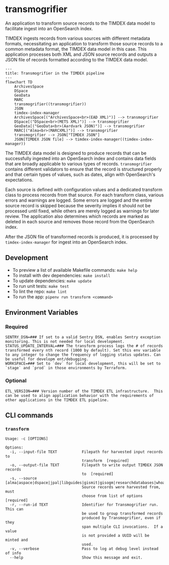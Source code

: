 # transmogrifier

An application to transform source records to the TIMDEX data model to facilitate ingest into an OpenSearch index.

TIMDEX ingests records from various sources with different metadata formats, necessitating an application to transform those source records to a common metadata format, the TIMDEX data model in this case. This application processes both XML and JSON source records and outputs a JSON file of records formatted according to the TIMDEX data model. 

```mermaid
---
title: Transmogrifier in the TIMDEX pipeline
---
flowchart TD
    ArchivesSpace
    DSpace
    GeoData
    MARC
    transmogrifier((transmogrifier))
    JSON
    timdex-index-manager
    ArchivesSpace[("ArchivesSpace<br>(EAD XML)")] --> transmogrifier
    DSpace[("DSpace<br>(METS XML)")] --> transmogrifier
    GeoData[("GeoData<br>(Aardvark JSON)")] --> transmogrifier
    MARC[("Alma<br>(MARCXML)")] --> transmogrifier
    transmogrifier --> JSON["TIMDEX JSON"]
    JSON[TIMDEX JSON file] --> timdex-index-manager((timdex-index-manager))
```

The TIMDEX data model is designed to produce records that can be successfully ingested into an OpenSearch index and contains data fields that are broadly applicable to various types of records. `transmogrifier` contains different validators to ensure that the record is structured properly and that certain types of values, such as dates, align with OpenSearch's expectations.

Each source is defined with configuration values and a dedicated transform class to process records from that source. For each transform class, various errors and warnings are logged. Some errors are logged and the entire source record is skipped because the severity implies it should not be processed until fixed, while others are merely logged as warnings for later review. The application also determines which records are marked as deleted in each source and removes those record from the OpenSearch index. 

After the JSON file of transformed records is produced, it is processed by `timdex-index-manager` for ingest into an OpenSearch index.

## Development

- To preview a list of available Makefile commands: `make help`
- To install with dev dependencies: `make install`
- To update dependencies: `make update`
- To run unit tests: `make test`
- To lint the repo: `make lint`
- To run the app: `pipenv run transform <command>`

## Environment Variables

### Required 

```shell
SENTRY_DSN=### If set to a valid Sentry DSN, enables Sentry exception monitoring. This is not needed for local development.
STATUS_UPDATE_INTERVAL=### The transform process logs the # of records transformed every nth record (1000 by default). Set this env variable to any integer to change the frequency of logging status updates. Can be useful for developm ent/debugging.
WORKSPACE=### Set to `dev` for local development, this will be set to `stage` and `prod` in those environments by Terraform.
```

### Optional

```shell
ETL_VERSION=### Version number of the TIMDEX ETL infrastructure.  This can be used to align application behavior with the requirements of other applications in the TIMDEX ETL pipeline.
```

## CLI commands

### `transform`

```text
Usage: -c [OPTIONS]

Options:
  -i, --input-file TEXT           Filepath for harvested input records to
                                  transform  [required]
  -o, --output-file TEXT          Filepath to write output TIMDEX JSON records
                                  to  [required]
  -s, --source [alma|aspace|dspace|jpal|libguides|gismit|gisogm|researchdatabases|whoas|zenodo]
                                  Source records were harvested from, must
                                  choose from list of options  [required]
  -r, --run-id TEXT               Identifier for Transmogrifier run.  This can
                                  be used to group transformed records
                                  produced by Transmogrifier, even if they
                                  span multiple CLI invocations.  If a value
                                  is not provided a UUID will be minted and
                                  used.
  -v, --verbose                   Pass to log at debug level instead of info
  --help                          Show this message and exit.
```